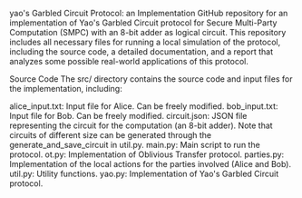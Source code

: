 yao's Garbled Circuit Protocol: an Implementation
GitHub repository for an implementation of Yao's Garbled Circuit protocol for Secure Multi-Party Computation (SMPC) with an 8-bit adder as logical circuit. This repository includes all necessary files for running a local simulation of the protocol, including the source code, a detailed documentation, and a report that analyzes some possible real-world applications of this protocol.

Source Code
The src/ directory contains the source code and input files for the implementation, including:

alice_input.txt: Input file for Alice. Can be freely modified.
bob_input.txt: Input file for Bob. Can be freely modified.
circuit.json: JSON file representing the circuit for the computation (an 8-bit adder). Note that circuits of different size can be generated through the generate_and_save_circuit in util.py.
main.py: Main script to run the protocol.
ot.py: Implementation of Oblivious Transfer protocol.
parties.py: Implementation of the local actions for the parties involved (Alice and Bob).
util.py: Utility functions.
yao.py: Implementation of Yao's Garbled Circuit protocol.

